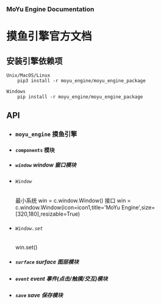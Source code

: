 
### MoYu Engine Documentation
# 摸鱼引擎官方文档

## 安装引擎依赖项

    Unix/MacOS/Linux
        pip3 install -r moyu_engine/moyu_engine_package

    Windows
        pip install -r moyu_engine/moyu_engine_package

## API

* ### `moyu_engine` 摸鱼引擎<br/>

* #### `components` 模块<br/>

* ##### `window` window 窗口模块<br/>

* ###### `Window`<br/>

    最小系统
    win = c.window.Window()
    接口
    win = c.window.Window(icon=icon1,title='MoYu Engine',size=[320,180],resizable=True)

* ###### `Window.set`

    win.set()

* ##### `surface` surface 图层模块<br/>

* ##### `event` event 事件(点击/触摸/交互)模块<br/>

* ##### `save` save 保存模块<br/>
